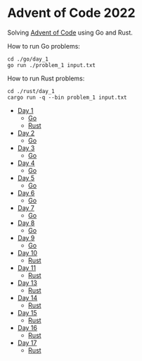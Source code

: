 # Advent of Code 2022

Solving [Advent of Code](https://adventofcode.com/2022) using Go and Rust.

How to run Go problems:

```
cd ./go/day_1
go run ./problem_1 input.txt
```

How to run Rust problems:

```
cd ./rust/day_1
cargo run -q --bin problem_1 input.txt
```

- [Day 1](https://adventofcode.com/2022/day/1)
  - [Go](./go/day_1)
  - [Rust](./rust/day_1)
- [Day 2](https://adventofcode.com/2022/day/2)
  - [Go](./go/day_3)
- [Day 3](https://adventofcode.com/2022/day/3)
  - [Go](./go/day_3)
- [Day 4](https://adventofcode.com/2022/day/4)
  - [Go](./go/day_4)
- [Day 5](https://adventofcode.com/2022/day/5)
  - [Go](./go/day_5)
- [Day 6](https://adventofcode.com/2022/day/6)
  - [Go](./go/day_6)
- [Day 7](https://adventofcode.com/2022/day/7)
  - [Go](./go/day_7)
- [Day 8](https://adventofcode.com/2022/day/8)
  - [Go](./go/day_8)
- [Day 9](https://adventofcode.com/2022/day/9)
  - [Go](./go/day_9)
- [Day 10](https://adventofcode.com/2022/day/10)
  - [Rust](./rust/day_10)
- [Day 11](https://adventofcode.com/2022/day/11)
  - [Rust](./rust/day_11)
- [Day 13](https://adventofcode.com/2022/day/13)
  - [Rust](./rust/day_13)
- [Day 14](https://adventofcode.com/2022/day/14)
  - [Rust](./rust/day_14)
- [Day 15](https://adventofcode.com/2022/day/15)
  - [Rust](./rust/day_15)
- [Day 16](https://adventofcode.com/2022/day/16)
  - [Rust](./rust/day_16)
- [Day 17](https://adventofcode.com/2022/day/17)
  - [Rust](./rust/day_17)

